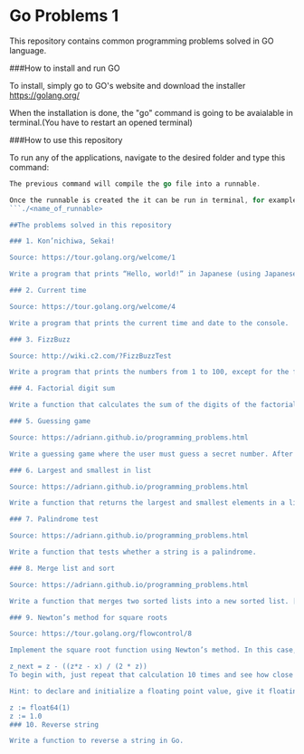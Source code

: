 # Go Problems 1
This repository contains common programming problems solved in GO language.

###How to install and run GO

To install, simply go to GO's website and download the installer https://golang.org/

When the installation is done, the "go" command is going to be avaialable in terminal.(You have to restart an opened terminal)

###How to use this repository

To run any of the applications, navigate to the desired folder and type this command: 
````go build <name_of_go_file>
The previous command will compile the go file into a runnable.

Once the runnable is created the it can be run in terminal, for example: 
```./<name_of_runnable> 

##The problems solved in this repository

### 1. Kon’nichiwa, Sekai!

Source: https://tour.golang.org/welcome/1

Write a program that prints “Hello, world!” in Japanese (using Japanese characters) to the screen.

### 2. Current time

Source: https://tour.golang.org/welcome/4

Write a program that prints the current time and date to the console.

### 3. FizzBuzz

Source: http://wiki.c2.com/?FizzBuzzTest

Write a program that prints the numbers from 1 to 100, except for the following conditions. For multiples of three print “Fizz” instead of the number, and for the multiples of five print “Buzz”. For numbers which are multiples of both three and five print “FizzBuzz”.

### 4. Factorial digit sum

Write a function that calculates the sum of the digits of the factorial of a number. n! means n x (n − 1) … x 3 x 2 x 1. For example, 10! = 10 x 9 x … x 3 x 2 x 1 = 3628800, and the sum of the digits in the number 10! is 3 + 6 + 2 + 8 + 8 + 0 + 0 = 27. Find the sum of the digits in the number 100!

### 5. Guessing game

Source: https://adriann.github.io/programming_problems.html

Write a guessing game where the user must guess a secret number. After every guess the program tells the user whether their number was too large or too small. At the end the number of tries needed should be printed. It counts only as one try if they input the same number multiple times consecutively.

### 6. Largest and smallest in list

Source: https://adriann.github.io/programming_problems.html

Write a function that returns the largest and smallest elements in a list.

### 7. Palindrome test

Source: https://adriann.github.io/programming_problems.html

Write a function that tests whether a string is a palindrome.

### 8. Merge list and sort

Source: https://adriann.github.io/programming_problems.html

Write a function that merges two sorted lists into a new sorted list. [1,4,6],[2,3,5] → [1,2,3,4,5,6].

### 9. Newton’s method for square roots

Source: https://tour.golang.org/flowcontrol/8

Implement the square root function using Newton’s method. In this case, Newton’s method is to approximate sqrt(x) by picking a starting point z and then repeating:

z_next = z - ((z*z - x) / (2 * z))
To begin with, just repeat that calculation 10 times and see how close you get to the answer for various values (1, 2, 3, …). Next, change the loop condition to stop once the value has stopped changing (or only changes by a very small delta). How close are you to the math.Sqrt value?

Hint: to declare and initialize a floating point value, give it floating point syntax or use a conversion:

z := float64(1)
z := 1.0
### 10. Reverse string

Write a function to reverse a string in Go.